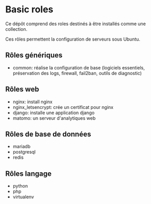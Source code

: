 # Basic roles

Ce dépôt comprend des roles destinés à être installés comme une collection.

Ces rôles permettent la configuration de serveurs sous Ubuntu.

## Rôles génériques

- common: réalise la configuration de base (logiciels essentiels, préservation
  des logs, firewall, fail2ban, outils de diagnostic)

## Rôles web
- nginx: install nginx
- nginx_letsencrypt: crée un certificat pour nginx
- django: installe une application django
- matomo: un serveur d'analytiques web

## Rôles de base de données

- mariadb
- postgresql
- redis

## Rôles langage

- python
- php
- virtualenv
